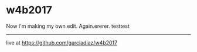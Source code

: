 # w4b2017

Now I'm making my own edit. Again.ererer. testtest

___
live at https://github.com/garciadiaz/w4b2017